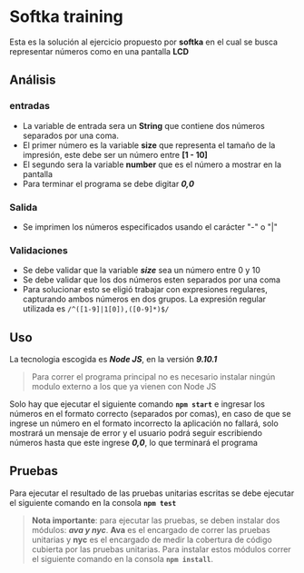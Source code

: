 # Softka training

Esta es la solución al ejercicio propuesto por **softka** en el cual se busca representar números como en una pantalla **LCD**

## Análisis
### entradas 
- La variable de entrada sera un **String** que contiene dos números separados por una coma.
- El primer número es la variable **size** que representa el tamaño de la impresión, este debe ser un número entre **[1 - 10]**
- El segundo sera la variable **number** que es el número a mostrar en la pantalla
- Para terminar el programa se debe digitar ***0,0***
### Salida
- Se imprimen los números especificados usando el carácter "-" o "|"
### Validaciones
- Se debe validar que la variable ***size*** sea un número entre 0 y 10
- Se debe validar que los dos números esten separados por una coma
- Para solucionar esto se eligió trabajar con expresiones regulares, capturando ambos números en dos grupos. La expresión regular utilizada es `/^([1-9]|1[0]),([0-9]*)$/`

## Uso 
La tecnologia escogida es ***Node JS***, en la versión ***9.10.1***
> Para correr el programa principal no es necesario instalar ningún modulo externo a los que ya vienen con Node JS

Solo hay que ejecutar el siguiente comando **`npm start`** e ingresar los números en el formato correcto (separados por comas), en caso de que se ingrese un número en el formato incorrecto la aplicación no fallará, solo mostrará un mensaje de error y el usuario podrá seguir escribiendo números hasta que este ingrese ***0,0***, lo que terminará el programa

## Pruebas
Para ejecutar el resultado de las pruebas unitarias escritas se debe ejecutar el siguiente comando en la consola **`npm test`**
> **Nota importante**: para ejecutar las pruebas, se deben instalar dos módulos: ***ava y nyc***. **Ava** es el encargado de correr las pruebas unitarias y **nyc** es el encargado de medir la cobertura de código cubierta por las pruebas unitarias.
> Para instalar estos módulos correr el siguiente comando en la consola **`npm install`**.
>
